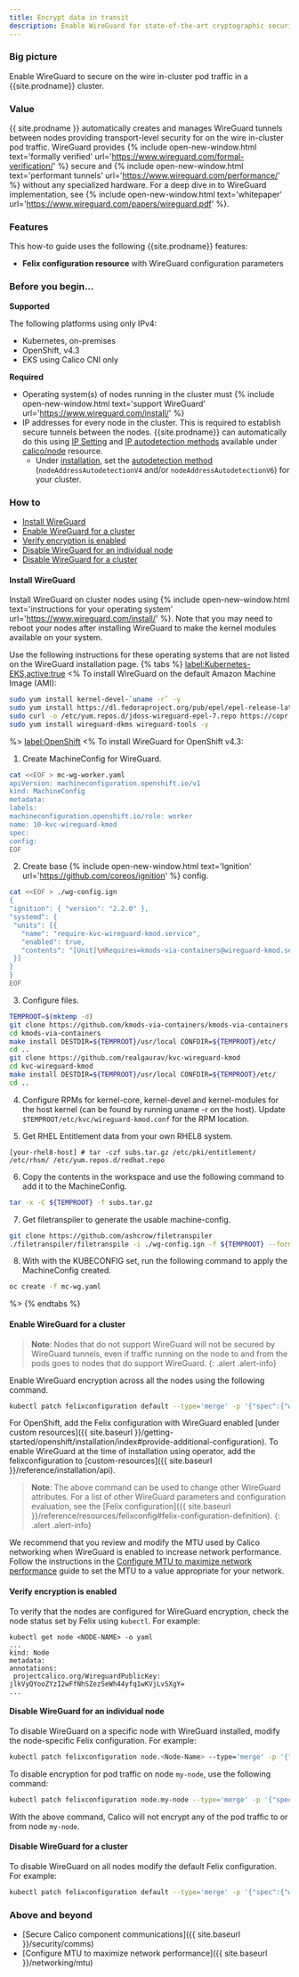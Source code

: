 ```yaml
---
title: Encrypt data in transit
description: Enable WireGuard for state-of-the-art cryptographic security between pods for Calico clusters.
---
```


### Big picture

Enable WireGuard to secure on the wire in-cluster pod traffic in a {{site.prodname}} cluster.

### Value

{{ site.prodname }} automatically creates and manages WireGuard tunnels between nodes providing transport-level security for on the wire in-cluster pod traffic. WireGuard provides {% include open-new-window.html text='formally verified' url='https://www.wireguard.com/formal-verification/' %} secure and {% include open-new-window.html text='performant tunnels' url='https://www.wireguard.com/performance/' %} without any specialized hardware. For a deep dive in to WireGuard implementation, see {% include open-new-window.html text='whitepaper' url='https://www.wireguard.com/papers/wireguard.pdf' %}.

### Features

This how-to guide uses the following {{site.prodname}} features:

- **Felix configuration resource** with WireGuard configuration parameters

### Before you begin...

**Supported**

The following platforms using only IPv4:
- Kubernetes, on-premises
- OpenShift, v4.3
- EKS using Calico CNI only

**Required**

- Operating system(s) of nodes running in the cluster must {% include open-new-window.html text='support WireGuard' url='https://www.wireguard.com/install/' %}
- IP addresses for every node in the cluster. This is required to establish secure tunnels between the nodes. {{site.prodname}} can automatically do this using [IP Setting]({{site.baseurl}}/reference/node/configuration#ip-setting) and [IP autodetection methods]({{site.baseurl}}/reference/node/configuration#ip-autodetection-methods) available under [calico/node]({{site.baseurl}}/reference/node/configuration) resource.
    - Under [installation]({{site.baseurl}}/reference/installation/api), set the [autodetection method]({{site.baseurl}}/reference/installation/api#operator.tigera.io/v1.NodeAddressAutodetection) (`nodeAddressAutodetectionV4` and/or `nodeAddressAutodetectionV6`) for your cluster.

### How to

- [Install WireGuard](#install-wireguard)
- [Enable WireGuard for a cluster](#enable-wireguard-for-a-cluster)
- [Verify encryption is enabled](#verify-encryption-is-enabled)
- [Disable WireGuard for an individual node](#disable-wireguard-for-an-individual-node)
- [Disable WireGuard for a cluster](#disable-wireguard-for-a-cluster)

#### Install WireGuard

Install WireGuard on cluster nodes using {% include open-new-window.html text='instructions for your operating system' url='https://www.wireguard.com/install/' %}. Note that you may need to reboot your nodes after installing WireGuard to make the kernel modules available on your system.

   Use the following instructions for these operating systems that are not listed on the WireGuard installation page.
{% tabs %}
<label:Kubernetes-EKS,active:true>
<%
To install WireGuard on the default Amazon Machine Image (AMI):

   ```bash
sudo yum install kernel-devel-`uname -r` -y
sudo yum install https://dl.fedoraproject.org/pub/epel/epel-release-latest-7.noarch.rpm -y
sudo curl -o /etc/yum.repos.d/jdoss-wireguard-epel-7.repo https://copr.fedorainfracloud.org/coprs/jdoss/wireguard/repo/epel-7/jdoss-wireguard-epel-7.repo
sudo yum install wireguard-dkms wireguard-tools -y
   ```
%>
<label:OpenShift>
<%
To install WireGuard for OpenShift v4.3:

   1. Create MachineConfig for WireGuard.
   ```bash
cat <<EOF > mc-wg-worker.yaml
apiVersion: machineconfiguration.openshift.io/v1
kind: MachineConfig
metadata:
 labels:
   machineconfiguration.openshift.io/role: worker
 name: 10-kvc-wireguard-kmod
spec:
 config:
EOF
   ```

   2. Create base {% include open-new-window.html text='Ignition' url='https://github.com/coreos/ignition' %} config.
   ```bash
cat <<EOF > ./wg-config.ign
{
  "ignition": { "version": "2.2.0" },
  "systemd": {
    "units": [{
      "name": "require-kvc-wireguard-kmod.service",
      "enabled": true,
      "contents": "[Unit]\nRequires=kmods-via-containers@wireguard-kmod.service\n[Service]\nType=oneshot\nExecStart=/usr/bin/true\n\n[Install]\nWantedBy=multi-user.target"
    }]
  }
}
EOF
   ```

   3. Configure files.
   ```bash
TEMPROOT=$(mktemp -d)
git clone https://github.com/kmods-via-containers/kmods-via-containers
cd kmods-via-containers
make install DESTDIR=${TEMPROOT}/usr/local CONFDIR=${TEMPROOT}/etc/
cd ..
git clone https://github.com/realgaurav/kvc-wireguard-kmod
cd kvc-wireguard-kmod
make install DESTDIR=${TEMPROOT}/usr/local CONFDIR=${TEMPROOT}/etc/
cd ..
   ```

   4. Configure RPMs for kernel-core, kernel-devel and kernel-modules for the host kernel (can be found by running uname -r on the host). Update `$TEMPROOT/etc/kvc/wireguard-kmod.conf` for the RPM location.

   5. Get RHEL Entitlement data from your own RHEL8 system.
   ```
[your-rhel8-host] # tar -czf subs.tar.gz /etc/pki/entitlement/ /etc/rhsm/ /etc/yum.repos.d/redhat.repo
   ```

   6. Copy the contents in the workspace and use the following command to add it to the MachineConfig.
   ```bash
tar -x -C ${TEMPROOT} -f subs.tar.gz
   ```

   7. Get filetranspiler to generate the usable machine-config.
   ```bash
git clone https://github.com/ashcrow/filetranspiler
./filetranspiler/filetranspile -i ./wg-config.ign -f ${TEMPROOT} --format=yaml --dereference-symlinks | sed 's/^/     /' | (cat mc-wg-worker.yaml -) > mc-wg.yaml
   ```

   8. With with the KUBECONFIG set, run the following command to apply the MachineConfig created.
   ```bash
oc create -f mc-wg.yaml
   ```
%>
{% endtabs %}

#### Enable WireGuard for a cluster

   > **Note**: Nodes that do not support WireGuard will not be secured by WireGuard tunnels, even if traffic running on the node to and from the pods goes to nodes that do support WireGuard.
   {: .alert .alert-info}

Enable WireGuard encryption across all the nodes using the following command.

   ```bash
kubectl patch felixconfiguration default --type='merge' -p '{"spec":{"wireguardEnabled":true}}'
   ```

   For OpenShift, add the Felix configuration with WireGuard enabled [under custom resources]({{ site.baseurl }}/getting-started/openshift/installation/index#provide-additional-configuration). To enable WireGuard at the time of installation using operator, add the felixconfiguration to [custom-resources]({{ site.baseurl }}/reference/installation/api).

   > **Note**: The above command can be used to change other WireGuard attributes. For a list of other WireGuard parameters and configuration evaluation, see the [Felix configuration]({{ site.baseurl }}/reference/resources/felixconfig#felix-configuration-definition).
   {: .alert .alert-info}

We recommend that you review and modify the MTU used by Calico networking when WireGuard is enabled to increase network performance. Follow the instructions in the [Configure MTU to maximize network performance]({{site.baseurl}}/networking/mtu) guide to set the MTU to a value appropriate for your network.

#### Verify encryption is enabled

To verify that the nodes are configured for WireGuard encryption, check the node status set by Felix using `kubectl`. For example:

   ```
kubectl get node <NODE-NAME> -o yaml
...
kind: Node
metadata:
  annotations:
    projectcalico.org/WireguardPublicKey: jlkVyQYooZYzI2wFfNhSZez5eWh44yfq1wKVjLvSXgY=
...
   ```

#### Disable WireGuard for an individual node

To disable WireGuard on a specific node with WireGuard installed, modify the node-specific Felix configuration. For example:

  ```bash
kubectl patch felixconfiguration node.<Node-Name> --type='merge' -p '{"spec":{"wireguardEnabled":false}}'
  ```

To disable encryption for pod traffic on node `my-node`, use the following command:

  ```bash
kubectl patch felixconfiguration node.my-node --type='merge' -p '{"spec":{"wireguardEnabled":false}}'
  ```

With the above command, Calico will not encrypt any of the pod traffic to or from node `my-node`.

#### Disable WireGuard for a cluster

To disable WireGuard on all nodes modify the default Felix configuration. For example:

  ```bash
kubectl patch felixconfiguration default --type='merge' -p '{"spec":{"wireguardEnabled":false}}'
  ```

### Above and beyond

- [Secure Calico component communications]({{ site.baseurl }}/security/comms)
- [Configure MTU to maximize network performance]({{ site.baseurl }}/networking/mtu)
